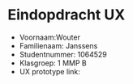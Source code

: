 # Eindopdracht UX

- Voornaam:Wouter 
- Familienaam: Janssens 
- Studentnummer: 1064529
- Klasgroep: 1 MMP B
- UX prototype link: 
